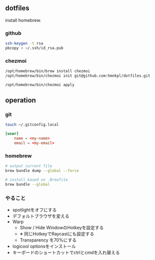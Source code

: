 ## dotfiles

install homebrew.

### github

```sh
ssh-keygen -t rsa
pbcopy < ~/.ssh/id_rsa.pub
```

### chezmoi

```sh
/opt/homebrew/bin/brew install chezmoi
/opt/homebrew/bin/chezmoi init git@github.com:hmnkpl/dotfiles.git

/opt/homebrew/bin/chezmoi apply
```

## operation

### git
```sh
touch ~/.gitconfig.local
```

```toml
[user]
	name = <my-name>
	email = <my-email>
```

### homebrew

```sh
# output current file
brew bundle dump --global --force

# install based on .Brewfile
brew bundle --global
```

### やること

- spotlightをオフにする
- デフォルトブラウザを変える
- Warp
  - Show / Hide WindowのHotkeyを設定する
  - ※ 同じHotkeyでRaycastにも設定する
  - Transparency を70%にする
- logicool optionsをインストール
- キーボードのショートカットでctrlとcmdを入れ替える
